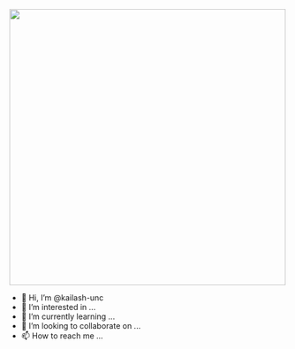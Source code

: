 <div id="header" align="center">
  <img src="https://user-images.githubusercontent.com/69515228/211465989-ae9ae7bf-0710-4b9b-8ac4-24f6f62bfacd.gif" width="500"/>
</div>

<!-- ![coder](https://user-images.githubusercontent.com/69515228/211465989-ae9ae7bf-0710-4b9b-8ac4-24f6f62bfacd.gif)
 -->
- 👋 Hi, I’m @kailash-unc
- 👀 I’m interested in ...
- 🌱 I’m currently learning ...
- 💞️ I’m looking to collaborate on ...
- 📫 How to reach me ...

<!---
kailash-unc/kailash-unc is a ✨ special ✨ repository because its `README.md` (this file) appears on your GitHub profile.
You can click the Preview link to take a look at your changes.
--->
